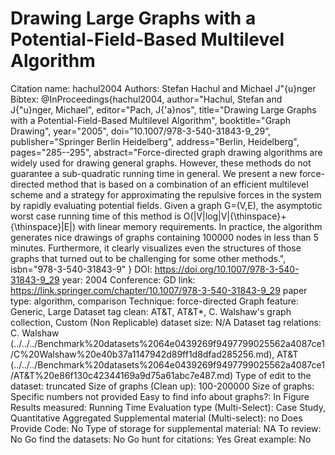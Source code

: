 # Drawing Large Graphs with a Potential-Field-Based Multilevel Algorithm

Citation name: hachul2004
Authors: Stefan Hachul and Michael J\"{u}nger
Bibtex: @InProceedings{hachul2004,
author="Hachul, Stefan
and J{\"u}nger, Michael",
editor="Pach, J{\'a}nos",
title="Drawing Large Graphs with a Potential-Field-Based Multilevel Algorithm",
booktitle="Graph Drawing",
year="2005",
doi=”10.1007/978-3-540-31843-9_29”,
publisher="Springer Berlin Heidelberg",
address="Berlin, Heidelberg",
pages="285--295",
abstract="Force-directed graph drawing algorithms are widely used for drawing general graphs. However, these methods do not guarantee a sub-quadratic running time in general. We present a new force-directed method that is based on a combination of an efficient multilevel scheme and a strategy for approximating the repulsive forces in the system by rapidly evaluating potential fields. Given a graph G=(V,E), the asymptotic worst case running time of this method is O(|V|log|V|{\thinspace}+{\thinspace}|E|) with linear memory requirements. In practice, the algorithm generates nice drawings of graphs containing 100000 nodes in less than 5 minutes. Furthermore, it clearly visualizes even the structures of those graphs that turned out to be challenging for some other methods.",
isbn="978-3-540-31843-9"
}
DOI: https://doi.org/10.1007/978-3-540-31843-9_29
year: 2004
Conference: GD
link: https://link.springer.com/chapter/10.1007/978-3-540-31843-9_29
paper type: algorithm, comparison
Technique: force-directed
Graph feature: Generic, Large
Dataset tag clean: AT&T, AT&T*, C. Walshaw's graph collection, Custom (Non Replicable)
dataset size: N/A
Dataset tag relations: C. Walshaw (../../../Benchmark%20datasets%2064e0439269f9497799025562a4087ce1/C%20Walshaw%20e40b37a1147942d89ff1d8dfad285256.md), AT&T (../../../Benchmark%20datasets%2064e0439269f9497799025562a4087ce1/AT&T%20e86f130c42344169a9d75a61abc7e487.md)
Type of edit to the dataset: truncated
Size of graphs (Clean up): 100-200000
Size of graphs: Specific numbers not provided
Easy to find info about graphs?: In Figure
Results measured: Running Time
Evaluation type (Multi-Select): Case Study, Quantitative Aggregated
Supplemental material (Multi-select): no
Does Provide Code: No
Type of storage for supplemental material: NA
To review: No
Go find the datasets: No
Go hunt for citations: Yes
Great example: No